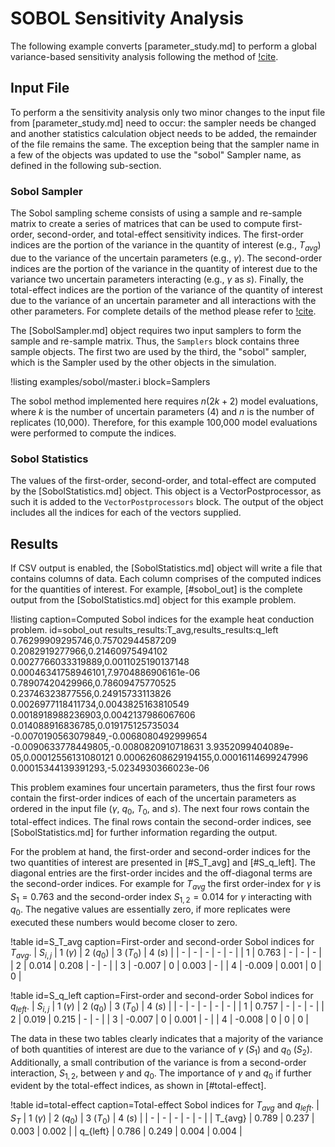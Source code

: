 # SOBOL Sensitivity Analysis

The following example converts [parameter_study.md] to perform a global variance-based
sensitivity analysis following the method of [!cite](saltelli2002making).

## Input File

To perform a the sensitivity analysis only two minor changes to the input file from
[parameter_study.md] need to occur: the sampler needs be changed and another statistics
calculation object needs to be added, the remainder of the file remains the same. The exception
being that the sampler name in a few of the objects was updated to use the "sobol" Sampler
name, as defined in the following sub-section.

### Sobol Sampler

The Sobol sampling scheme consists of using a sample and re-sample matrix to create a series of
matrices that can be used to compute first-order, second-order, and total-effect sensitivity indices.
The first-order indices are the portion of the variance in the quantity of interest (e.g., $T_{avg}$)
due to the variance of the uncertain parameters (e.g., $\gamma$). The second-order indices are the
portion of the variance in the quantity of interest due to the variance two uncertain parameters
interacting (e.g., $\gamma$ as $s$).  Finally, the total-effect indices are the portion of the
variance of the quantity of interest due to the variance of an uncertain parameter and all
interactions with the other parameters. For complete details of the method please refer to
[!cite](saltelli2002making).

The [SobolSampler.md] object requires two input samplers to form the sample and re-sample matrix.
Thus, the `Samplers` block contains three sample objects. The first two are used by the third,
the "sobol" sampler, which is the Sampler used by the other objects in the simulation.

!listing examples/sobol/master.i block=Samplers

The sobol method implemented here requires $n(2k+2)$ model evaluations, where $k$ is the number
of uncertain parameters (4) and $n$ is the number of replicates (10,000). Therefore, for this example
100,000 model evaluations were performed to compute the indices.

### Sobol Statistics

The values of the first-order, second-order, and total-effect are computed by the
[SobolStatistics.md] object. This object is a VectorPostprocessor, as such it is added to the
`VectorPostprocessors` block. The output of the object includes all the indices for each of
the vectors supplied.

## Results

If CSV output is enabled, the [SobolStatistics.md] object will write a file that contains
columns of data. Each column comprises of the computed indices for the quantities of
interest. For example, [#sobol_out] is the complete output from the [SobolStatistics.md] object
for this example problem.

!listing caption=Computed Sobol indices for the example heat conduction problem. id=sobol_out
results_results:T_avg,results_results:q_left
0.76299909295746,0.75702944587209
0.2082919277966,0.21460975494102
0.0027766033319889,0.0011025190137148
0.00046341758946101,7.9704886906161e-06
0.78907420429966,0.78609475770525
0.23746323877556,0.24915733113826
0.0026977118411734,0.0043825163810549
0.0018918988236903,0.0042137986067606
0.014088916836785,0.019175125735034
-0.0070190563079849,-0.0068080492999654
-0.0090633778449805,-0.0080820910718631
3.9352099404089e-05,0.00012556131080121
0.00062608629194155,0.00016114699247996
0.00015344139391293,-5.0234930366023e-06

This problem examines four uncertain parameters, thus the first four rows contain the first-order
indices of each of the uncertain parameters as ordered in the input file ($\gamma$, $q_0$, $T_0$, and
$s$). The next four rows contain the total-effect indices. The final rows contain the second-order
indices, see [SobolStatistics.md] for further information regarding the output.

For the problem at hand, the first-order and second-order indices for the two quantities of interest
are presented in [#S_T_avg] and [#S_q_left]. The diagonal entries are the first-order incides and
the off-diagonal terms are the second-order indices. For example for $T_{avg}$ the first order-index
for $\gamma$ is $S_1 = 0.763$ and the second-order index $S_{1,2} = 0.014$ for $\gamma$ interacting
with $q_0$. The negative values are essentially zero, if more replicates were executed these
numbers would become closer to zero.

!table id=S_T_avg caption=First-order and second-order Sobol indices for $T_{avg}$.
| $S_{i,j}$ | 1 ($\gamma$) | 2 ($q_0$) | 3 ($T_0$) | 4 ($s$) |
| -         | -            | -         | -         | -       |
| 1         | 0.763        | -         | -         | -       |
| 2         | 0.014        | 0.208     | -         | -       |
| 3         | -0.007       | 0         | 0.003     | -       |
| 4         | -0.009       | 0.001     | 0         | 0       |

!table id=S_q_left caption=First-order and second-order Sobol indices for $q_{left}$.
| $S_{i,j}$ | 1 ($\gamma$) | 2 ($q_0$) | 3 ($T_0$) | 4 ($s$) |
| -         | -            | -         | -         | -       |
| 1         | 0.757        | -         | -         | -       |
| 2         | 0.019        | 0.215     | -         | -       |
| 3         | -0.007       | 0         | 0.001     | -       |
| 4         | -0.008       | 0         | 0         | 0       |

The data in these two tables clearly indicates that a majority of the variance of both quantities of
interest are due to the variance of $\gamma$ ($S_1$) and $q_0$ ($S_2$). Additionally, a small
contribution of the variance is from a second-order interaction, $S_{1,2}$, between $\gamma$ and
$q_0$. The importance of $\gamma$ and $q_0$ if further evident by the total-effect indices, as shown in
[#total-effect].

!table id=total-effect caption=Total-effect Sobol indices for $T_{avg}$ and $q_{left}$.
| $S_T$      | 1 ($\gamma$) | 2 ($q_0$) | 3 ($T_0$) | 4 ($s$) |
| -        | -            | -         | -         | -       |
| T_{avg}  | 0.789        | 0.237     | 0.003     | 0.002   |
| q_{left} | 0.786        | 0.249     | 0.004     | 0.004   |
